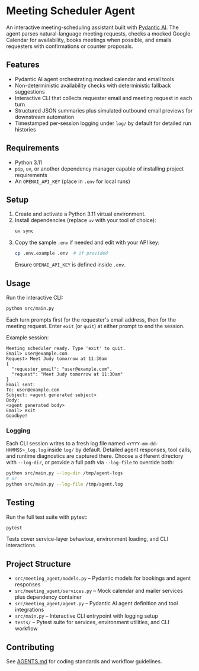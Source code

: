 # Meeting Scheduler Agent

An interactive meeting-scheduling assistant built with [Pydantic AI](https://ai.pydantic.dev/). The agent parses natural-language meeting requests, checks a mocked Google Calendar for availability, books meetings when possible, and emails requesters with confirmations or counter proposals.

## Features
- Pydantic AI agent orchestrating mocked calendar and email tools
- Non-deterministic availability checks with deterministic fallback suggestions
- Interactive CLI that collects requester email and meeting request in each turn
- Structured JSON summaries plus simulated outbound email previews for downstream automation
- Timestamped per-session logging under `log/` by default for detailed run histories

## Requirements
- Python 3.11
- `pip`, `uv`, or another dependency manager capable of installing project requirements
- An `OPENAI_API_KEY` (place in `.env` for local runs)

## Setup
1. Create and activate a Python 3.11 virtual environment.
2. Install dependencies (replace `uv` with your tool of choice):
   ```bash
   uv sync
   ```
3. Copy the sample `.env` if needed and edit with your API key:
   ```bash
   cp .env.example .env  # if provided
   ```
   Ensure `OPENAI_API_KEY` is defined inside `.env`.

## Usage
Run the interactive CLI:
```bash
python src/main.py
```

Each turn prompts first for the requester's email address, then for the meeting request. Enter `exit` (or `quit`) at either prompt to end the session.

Example session:
```text
Meeting scheduler ready. Type 'exit' to quit.
Email> user@example.com
Request> Meet Judy tomorrow at 11:30am
{
  "requester_email": "user@example.com",
  "request": "Meet Judy tomorrow at 11:30am"
}
Email sent:
To: user@example.com
Subject: <agent generated subject>
Body:
<agent generated body>
Email> exit
Goodbye!
```

### Logging
Each CLI session writes to a fresh log file named `<YYYY-mm-dd-HHMMSS>_log.log` inside `log/` by default. Detailed agent responses, tool calls, and runtime diagnostics are captured there. Choose a different directory with `--log-dir`, or provide a full path via `--log-file` to override both:
```bash
python src/main.py --log-dir /tmp/agent-logs
# or
python src/main.py --log-file /tmp/agent.log
```

## Testing
Run the full test suite with pytest:
```bash
pytest
```
Tests cover service-layer behaviour, environment loading, and CLI interactions.

## Project Structure
- `src/meeting_agent/models.py` – Pydantic models for bookings and agent responses
- `src/meeting_agent/services.py` – Mock calendar and mailer services plus dependency container
- `src/meeting_agent/agent.py` – Pydantic AI agent definition and tool integrations
- `src/main.py` – Interactive CLI entrypoint with logging setup
- `tests/` – Pytest suite for services, environment utilities, and CLI workflow

## Contributing
See [AGENTS.md](AGENTS.md) for coding standards and workflow guidelines.
